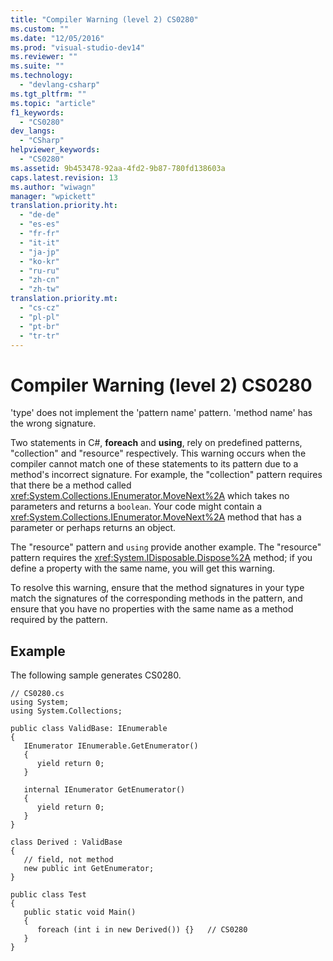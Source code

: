 ```yaml
---
title: "Compiler Warning (level 2) CS0280"
ms.custom: ""
ms.date: "12/05/2016"
ms.prod: "visual-studio-dev14"
ms.reviewer: ""
ms.suite: ""
ms.technology: 
  - "devlang-csharp"
ms.tgt_pltfrm: ""
ms.topic: "article"
f1_keywords: 
  - "CS0280"
dev_langs: 
  - "CSharp"
helpviewer_keywords: 
  - "CS0280"
ms.assetid: 9b453478-92aa-4fd2-9b87-780fd138603a
caps.latest.revision: 13
ms.author: "wiwagn"
manager: "wpickett"
translation.priority.ht: 
  - "de-de"
  - "es-es"
  - "fr-fr"
  - "it-it"
  - "ja-jp"
  - "ko-kr"
  - "ru-ru"
  - "zh-cn"
  - "zh-tw"
translation.priority.mt: 
  - "cs-cz"
  - "pl-pl"
  - "pt-br"
  - "tr-tr"
---
```

# Compiler Warning (level 2) CS0280
'type' does not implement the 'pattern name' pattern. 'method name' has the wrong signature.  
  
 Two statements in C#, **foreach** and **using**, rely on predefined patterns, "collection" and "resource" respectively. This warning occurs when the compiler cannot match one of these statements to its pattern due to a method's incorrect signature. For example, the "collection" pattern requires that there be a method called <xref:System.Collections.IEnumerator.MoveNext%2A> which takes no parameters and returns a `boolean`. Your code might contain a <xref:System.Collections.IEnumerator.MoveNext%2A> method that has a parameter or perhaps returns an object.  
  
 The "resource" pattern and `using` provide another example. The "resource" pattern requires the <xref:System.IDisposable.Dispose%2A> method; if you define a property with the same name, you will get this warning.  
  
 To resolve this warning, ensure that the method signatures in your type match the signatures of the corresponding methods in the pattern, and ensure that you have no properties with the same name as a method required by the pattern.  
  
## Example  
 The following sample generates CS0280.  
  
```  
// CS0280.cs  
using System;  
using System.Collections;  
  
public class ValidBase: IEnumerable  
{  
   IEnumerator IEnumerable.GetEnumerator()  
   {  
      yield return 0;  
   }  
  
   internal IEnumerator GetEnumerator()  
   {  
      yield return 0;  
   }  
}  
  
class Derived : ValidBase  
{  
   // field, not method  
   new public int GetEnumerator;  
}  
  
public class Test  
{  
   public static void Main()  
   {  
      foreach (int i in new Derived()) {}   // CS0280  
   }  
}  
```